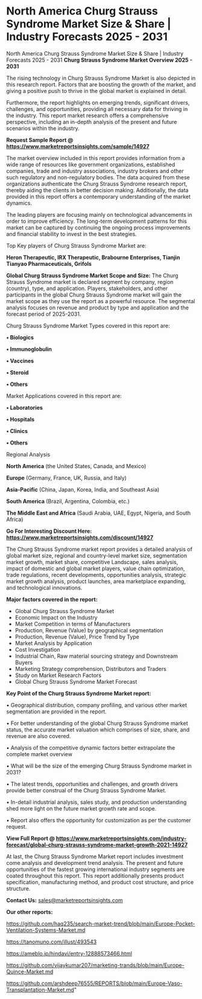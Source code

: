 # North America Churg Strauss Syndrome Market Size & Share | Industry Forecasts 2025 - 2031
North America Churg Strauss Syndrome Market Size & Share | Industry Forecasts 2025 - 2031
<Strong> Churg Strauss Syndrome Market Overview 2025 - 2031</strong>

The rising technology in Churg Strauss Syndrome Market is also depicted in this research report. Factors that are boosting the growth of the market, and giving a positive push to thrive in the global market is explained in detail.

Furthermore, the report highlights on emerging trends, significant drivers, challenges, and opportunities, providing all necessary data for thriving in the industry. This report market research offers a comprehensive perspective, including an in-depth analysis of the present and future scenarios within the industry.

<strong>Request Sample Report @ <a href=https://www.marketreportsinsights.com/sample/14927>https://www.marketreportsinsights.com/sample/14927</a></strong>

The market overview included in this report provides information from a wide range of resources like government organizations, established companies, trade and industry associations, industry brokers and other such regulatory and non-regulatory bodies. The data acquired from these organizations authenticate the Churg Strauss Syndrome research report, thereby aiding the clients in better decision making. Additionally, the data provided in this report offers a contemporary understanding of the market dynamics.

The leading players are focusing mainly on technological advancements in order to improve efficiency. The long-term development patterns for this market can be captured by continuing the ongoing process improvements and financial stability to invest in the best strategies.

Top Key players of Churg Strauss Syndrome Market are:

<strong>Heron Therapeutic, IRX Therapeutic, Brabourne Enterprises, Tianjin Tianyao Pharmaceuticals, Grifols</strong>

<strong><b>Global Churg Strauss Syndrome Market Scope and Size:</b></strong>
The Churg Strauss Syndrome market is declared segment by company, region (country), type, and application. Players, stakeholders, and other participants in the global Churg Strauss Syndrome market will gain the market scope as they use the report as a powerful resource. The segmental analysis focuses on revenue and product by type and application and the forecast period of 2025-2031.

Churg Strauss Syndrome Market Types covered in this report are:

<strong>• Biologics

• Immunoglobulin

• Vaccines

• Steroid

• Others</strong>

Market Applications covered in this report are:

<strong>• Laboratories

• Hospitals

• Clinics

• Others</strong> 

Regional Analysis

<strong>North America</strong> (the United States, Canada, and Mexico)

<strong>Europe</strong> (Germany, France, UK, Russia, and Italy)

<strong>Asia-Pacific</strong> (China, Japan, Korea, India, and Southeast Asia)

<strong>South America</strong> (Brazil, Argentina, Colombia, etc.)

<strong>The Middle East and Africa</strong> (Saudi Arabia, UAE, Egypt, Nigeria, and South Africa)

<strong>Go For Interesting Discount Here: <a href=https://www.marketreportsinsights.com/discount/14927>https://www.marketreportsinsights.com/discount/14927</a></strong>

The Churg Strauss Syndrome market report provides a detailed analysis of global market size, regional and country-level market size, segmentation market growth, market share, competitive Landscape, sales analysis, impact of domestic and global market players, value chain optimization, trade regulations, recent developments, opportunities analysis, strategic market growth analysis, product launches, area marketplace expanding, and technological innovations.

<strong><b>Major factors covered in the report:</b></strong>
<ul>
  <li>Global Churg Strauss Syndrome Market </li>
  <li>Economic Impact on the Industry</li>
  <li>Market Competition in terms of Manufacturers</li>
  <li>Production, Revenue (Value) by geographical segmentation</li>
  <li>Production, Revenue (Value), Price Trend by Type</li>
  <li>Market Analysis by Application</li>
  <li>Cost Investigation</li>
  <li>Industrial Chain, Raw material sourcing strategy and Downstream Buyers</li>
  <li>Marketing Strategy comprehension, Distributors and Traders</li>
  <li>Study on Market Research Factors</li>
  <li>Global Churg Strauss Syndrome Market Forecast</li>
</ul>

<strong><b>Key Point of the Churg Strauss Syndrome Market report:</b></strong>

• Geographical distribution, company profiling, and various other market segmentation are provided in the report.

• For better understanding of the global Churg Strauss Syndrome market status, the accurate market valuation which comprises of size, share, and revenue are also covered.

• Analysis of the competitive dynamic factors better extrapolate the complete market overview

• What will be the size of the emerging Churg Strauss Syndrome market in 2031?

• The latest trends, opportunities and challenges, and growth drivers provide better construal of the Churg Strauss Syndrome Market.

• In-detail industrial analysis, sales study, and production understanding shed more light on the future market growth rate and scope.

• Report also offers the opportunity for customization as per the customer request.

<strong><b>View Full Report @ <a href=https://www.marketreportsinsights.com/industry-forecast/global-churg-strauss-syndrome-market-growth-2021-14927>https://www.marketreportsinsights.com/industry-forecast/global-churg-strauss-syndrome-market-growth-2021-14927</a></b></strong>


At last, the Churg Strauss Syndrome Market report includes investment come analysis and development trend analysis. The present and future opportunities of the fastest growing international industry segments are coated throughout this report. This report additionally presents product specification, manufacturing method, and product cost structure, and price structure.

<strong>Contact Us:</strong>
sales@marketreportsinsights.com

<strong>Our other reports:</strong>

<a href=https://github.com/haq235/search-market-trend/blob/main/Europe-Pocket-Ventilation-Systems-Market.md>https://github.com/haq235/search-market-trend/blob/main/Europe-Pocket-Ventilation-Systems-Market.md</a>

<a href=https://tanomuno.com/illust/493543>https://tanomuno.com/illust/493543</a>

<a href=https://ameblo.jp/hindavi/entry-12888573466.html>https://ameblo.jp/hindavi/entry-12888573466.html</a>

<a href=https://github.com/vijaykumar207/marketing-trands/blob/main/Europe-Quince-Market.md>https://github.com/vijaykumar207/marketing-trands/blob/main/Europe-Quince-Market.md</a>

<a href=https://github.com/arshdeep76555/REPORTS/blob/main/Europe-Vaso-Transplantation-Market.md>https://github.com/arshdeep76555/REPORTS/blob/main/Europe-Vaso-Transplantation-Market.md</a>"
